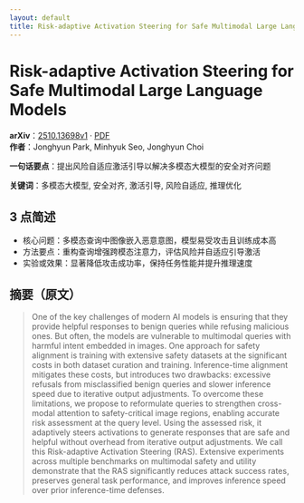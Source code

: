 ```yaml
---
layout: default
title: Risk-adaptive Activation Steering for Safe Multimodal Large Language Models
---
```


# Risk-adaptive Activation Steering for Safe Multimodal Large Language Models
**arXiv**：[2510.13698v1](https://arxiv.org/abs/2510.13698) · [PDF](https://arxiv.org/pdf/2510.13698.pdf)  
**作者**：Jonghyun Park, Minhyuk Seo, Jonghyun Choi  

**一句话要点**：提出风险自适应激活引导以解决多模态大模型的安全对齐问题

**关键词**：多模态大模型, 安全对齐, 激活引导, 风险自适应, 推理优化

## 3 点简述
- 核心问题：多模态查询中图像嵌入恶意意图，模型易受攻击且训练成本高
- 方法要点：重构查询增强跨模态注意力，评估风险并自适应引导激活
- 实验或效果：显著降低攻击成功率，保持任务性能并提升推理速度

## 摘要（原文）

> One of the key challenges of modern AI models is ensuring that they provide
> helpful responses to benign queries while refusing malicious ones. But often,
> the models are vulnerable to multimodal queries with harmful intent embedded in
> images. One approach for safety alignment is training with extensive safety
> datasets at the significant costs in both dataset curation and training.
> Inference-time alignment mitigates these costs, but introduces two drawbacks:
> excessive refusals from misclassified benign queries and slower inference speed
> due to iterative output adjustments. To overcome these limitations, we propose
> to reformulate queries to strengthen cross-modal attention to safety-critical
> image regions, enabling accurate risk assessment at the query level. Using the
> assessed risk, it adaptively steers activations to generate responses that are
> safe and helpful without overhead from iterative output adjustments. We call
> this Risk-adaptive Activation Steering (RAS). Extensive experiments across
> multiple benchmarks on multimodal safety and utility demonstrate that the RAS
> significantly reduces attack success rates, preserves general task performance,
> and improves inference speed over prior inference-time defenses.

